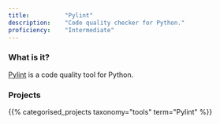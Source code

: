 ```yaml
---
title: 			"Pylint"
description: 	"Code quality checker for Python."
proficiency:	"Intermediate"
---
```


### What is it?
[Pylint](https://www.pylint.org/) is a code quality tool for Python.

### Projects
{{% categorised_projects taxonomy="tools" term="Pylint" %}}